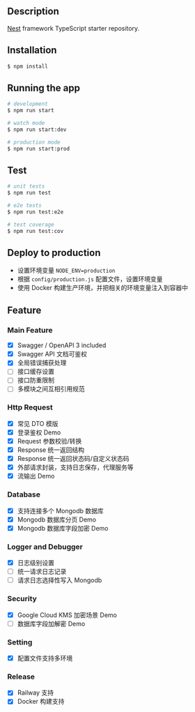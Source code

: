 
## Description

[Nest](https://github.com/nestjs/nest) framework TypeScript starter repository.

## Installation

```bash
$ npm install
```

## Running the app

```bash
# development
$ npm run start

# watch mode
$ npm run start:dev

# production mode
$ npm run start:prod
```

## Test

```bash
# unit tests
$ npm run test

# e2e tests
$ npm run test:e2e

# test coverage
$ npm run test:cov
```

## Deploy to production

- 设置环境变量 `NODE_ENV=production`
- 根据 `config/production.js` 配置文件，设置环境变量
- 使用 Docker 构建生产环境，并把相关的环境变量注入到容器中

## Feature

### Main Feature

- [x] Swagger / OpenAPI 3 included
- [x] Swagger API 文档可鉴权
- [x] 全局错误捕获处理
- [ ] 接口缓存设置
- [ ] 接口防重限制
- [ ] 多模块之间互相引用规范

### Http Request

- [x] 常见 DTO 模版
- [x] 登录鉴权 Demo
- [x] Request 参数校验/转换
- [x] Response 统一返回结构
- [x] Response 统一返回状态码/自定义状态码
- [x] 外部请求封装，支持日志保存，代理服务等
- [x] 流输出 Demo  

### Database

- [x] 支持连接多个 Mongodb 数据库
- [x] Mongodb 数据库分页 Demo
- [x] Mongodb 数据库字段加密 Demo

### Logger and Debugger

- [x] 日志级别设置
- [ ] 统一请求日志记录
- [ ] 请求日志选择性写入 Mongodb 

### Security

- [x] Google Cloud KMS 加密场景 Demo
- [ ] 数据库字段加解密 Demo 

### Setting

- [x] 配置文件支持多环境

### Release

- [x] Railway 支持
- [x] Docker 构建支持 
